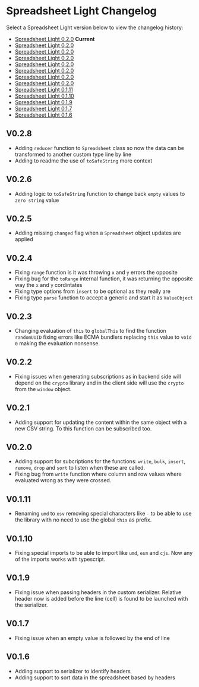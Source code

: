 # Spreadsheet Light Changelog

Select a Spreadsheet Light version below to view the changelog history:

- [Spreadsheet Light 0.2.0](#V0.2.8) **Current**
- [Spreadsheet Light 0.2.0](#V0.2.6)
- [Spreadsheet Light 0.2.0](#V0.2.5)
- [Spreadsheet Light 0.2.0](#V0.2.4)
- [Spreadsheet Light 0.2.0](#V0.2.3)
- [Spreadsheet Light 0.2.0](#V0.2.2)
- [Spreadsheet Light 0.2.0](#V0.2.1)
- [Spreadsheet Light 0.2.0](#V0.2.0)
- [Spreadsheet Light 0.1.11](#V0.1.11)
- [Spreadsheet Light 0.1.10](#V0.1.10)
- [Spreadsheet Light 0.1.9](#V0.1.9)
- [Spreadsheet Light 0.1.7](#V0.1.7)
- [Spreadsheet Light 0.1.6](#V0.1.6)

## V0.2.8

- Adding `reducer` function to `Spreadsheet` class so now the data can be transformed to another custom type line by line
- Adding to readme the use of `toSafeString` more context

## V0.2.6

- Adding logic to `toSafeString` function to change back `empty` values to `zero string` value

## V0.2.5

- Adding missing `changed` flag when a `Spreadsheet` object updates are applied

## V0.2.4

- Fixing `range` function is it was throwing `x` and `y` errors the opposite
- Fixing bug for the `toRange` internal function, it was returning the opposite way the `x` and `y` cordintates
- Fixing type options from `insert` to be optional as they really are
- Fixing type `parse` function to accept a generic and start it as `ValueObject`

## V0.2.3

- Changing evaluation of `this` to `globalThis` to find the function `randomUUID` fixing errors like ECMA bundlers replacing `this` value to `void 0` making the evaluation nonsense.

## V0.2.2

- Fixing issues when generating subscriptions as in backend side will depend on the `crypto` library and in the client side will use the `crypto` from the `window` object.

## V0.2.1

- Adding support for updating the content within the same object with a new CSV string. To this function can be subscribed too.

## V0.2.0

- Adding support for subcriptions for the functions: `write`, `bulk`, `insert`, `remove`, `drop` and `sort` to listen when these are called.
- Fixing bug from `write` function where column and row values where evaluated wrong as they were crossed.

## V0.1.11

- Renaming `umd` to `xsv` removing special characters like `-` to be able to use the library with no need to use the global `this` as prefix.

## V0.1.10

- Fixing special imports to be able to import like `umd`, `esm` and `cjs`. Now any of the imports works with typescript.

## V0.1.9

- Fixing issue when passing headers in the custom serializer. Relative header now is added before the line (cell) is found to be launched with the serializer.

## V0.1.7

- Fixing issue when an empty value is followed by the end of line

## V0.1.6

- Adding support to serializer to identify headers
- Adding support to sort data in the spreadsheet based by headers
